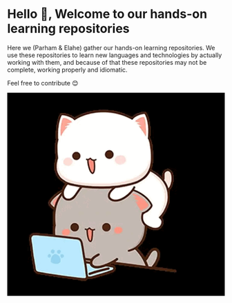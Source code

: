 # Hello 👋, Welcome to our hands-on learning repositories

Here we (Parham & Elahe) gather our hands-on learning repositories.
We use these repositories to learn new languages and technologies by actually working with them,
and because of that these repositories may not be complete, working properly and idiomatic.

Feel free to contribute 😊

<p align="center">
  <img src="https://raw.githubusercontent.com/1995parham-learning/.github/main/profile/img/us.gif" alt="us" />
</p>
